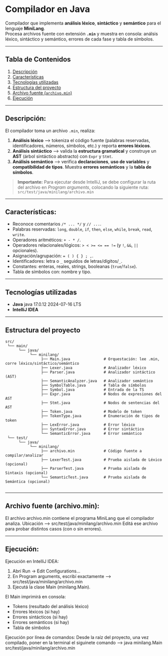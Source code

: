 # Compilador en Java

Compilador que implementa **análisis léxico**, **sintáctico** y **semántico** para el lenguaje **MiniLang**.  
Procesa archivos fuente con extensión **`.min`** y muestra en consola: análsis léxico, sintáctico y semántico, errores de cada fase y tabla de símbolos.

---

## Tabla de Contenidos
1. [Descripción](#descripción)
2. [Características](#características)
3. [Tecnologías utilizadas](#tecnologías-utilizadas)
4. [Estructura del proyecto](#estructura-del-proyecto)
5. [Archivo fuente (`archivo.min`)](#archivo-fuente-archivomin)
6. [Ejecución](#ejecución)

---

## Descripción:

El compilador toma un archivo `.min`, realiza:

1. **Análisis léxico** --> tokeniza el código fuente (palabras reservadas, identificadores, números, símbolos, etc.) y reporta **errores léxicos**.  
4. **Análisis sintáctico** --> valida la **estructura gramatical** y construye un **AST** (árbol sintáctico abstracto) con `Expr` y `Stmt`.  
5. **Análisis semántico** --> verifica **declaraciones**, **uso de variables** y **compatibilidad de tipos**. Muestra **errores semánticos** y la **tabla de símbolos**.

> **Importante:** Para ejecutar desde IntelliJ, se debe configurar la ruta del archivo en *Program arguments*, colocando la siguiente ruta:  
> `src/test/java/minilang/archivo.min`

---

## Características:

- Reconoce comentarios `/* ... */` y `// ...`.
- Palabras reservadas: `long`, `double`, `if`, `then`, `else`, `while`, `break`, `read`, `write`.
- Operadores aritméticos: `+ - * /`.
- Operadores relacionales/lógicos: `> < >= <= == !=` (y `!`, `&&`, `||` opcionales).
- Asignación/agrupación: `= ( ) { } ; ,`.
- Identificadores: letra o `_` seguidos de letras/dígitos/`_`.
- Constantes: enteras, reales, strings, booleanas (`true`/`false`).
- Tabla de símbolos con: nombre y tipo.

---

## Tecnologías utilizadas

- **Java** java 17.0.12 2024-07-16 LTS
- **IntelliJ IDEA** 

---

## Estructura del proyecto

```text
src/
 └── main/
      └── java/
           └── minilang/
                ├── Main.java               # Orquestación: lee .min, corre léxico/sintáctico/semántico
                ├── Lexer.java              # Analizador léxico
                ├── Parser.java             # Analizador sintáctico (AST)
                ├── SemanticAnalyzer.java   # Analizador semántico
                ├── SymbolTable.java        # Tabla de símbolos
                ├── Symbol.java             # Entrada de la TS
                ├── Expr.java               # Nodos de expresiones del AST
                ├── Stmt.java               # Nodos de sentencias del AST
                ├── Token.java              # Modelo de token
                ├── TokenType.java          # Enumeración de tipos de token
                ├── LexError.java           # Error léxico
                ├── SyntaxError.java        # Error sintáctico
                └── SemanticError.java      # Error semántico
 └── test/
      └── java/
           └── minilang/
                ├── archivo.min             # Código fuente a compilar/analizar
                ├── LexerTest.java          # Prueba aislada de Léxico (opcional)
                ├── ParserTest.java         # Prueba aislada de Sintaxis (opcional)
                └── SemanticTest.java       # Prueba aislada de Semántica (opcional)


```
---

## Archivo fuente (archivo.min): 
El archivo archivo.min contiene el programa MiniLang que el compilador analiza.
Ubicación --> src/test/java/minilang/archivo.min
Editá ese archivo para probar distintos casos (con o sin errores).

---

## Ejecución:

Ejecución en IntelliJ IDEA: 
1. Abrí Run → Edit Configurations…
2. En Program arguments, escribí exactamente --> src/test/java/minilang/archivo.min
3. Ejecutá la clase Main (minilang.Main).

El Main imprimirá en consola:
- Tokens (resultado del análisis léxico)
- Errores léxicos (si hay)
- Errores sintácticos (si hay)
- Errores semánticos (si hay)
- Tabla de símbolos

Ejecución por línea de comandos:
Desde la raíz del proyecto, una vez compilado, poner en la terminal el siguinete comando --> java minilang.Main src/test/java/minilang/archivo.min






